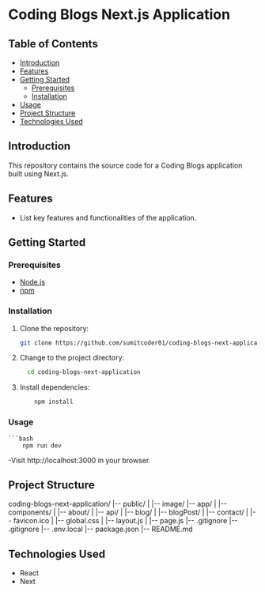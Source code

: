 # Coding Blogs Next.js Application

## Table of Contents

- [Introduction](#introduction)
- [Features](#features)
- [Getting Started](#getting-started)
  - [Prerequisites](#prerequisites)
  - [Installation](#installation)
- [Usage](#usage)
- [Project Structure](#project-structure)
- [Technologies Used](#technologies-used)

## Introduction

This repository contains the source code for a Coding Blogs application built using Next.js.

## Features

- List key features and functionalities of the application.

## Getting Started

### Prerequisites

- [Node.js](https://nodejs.org/)
- [npm](https://www.npmjs.com/)

### Installation

1. Clone the repository:

   ```bash
   git clone https://github.com/sumitcoder01/coding-blogs-next-application.git

2. Change to the project directory:
    ```bash
      cd coding-blogs-next-application

3. Install dependencies:
    ```bash
        npm install

### Usage
    ```bash
        npm run dev

-Visit http://localhost:3000 in your browser.

## Project Structure
coding-blogs-next-application/
|-- public/
|   |-- image/
|-- app/
|   |-- components/
|   |-- about/
|   |-- api/
|   |-- blog/
|   |-- blogPost/
|   |-- contact/
|   |-- favicon.ico
|   |-- global.css
|   |-- layout.js
|   |-- page.js
|-- .gitignore
|-- .gitignore
|-- .env.local
|-- package.json
|-- README.md

## Technologies Used

- React
- Next
